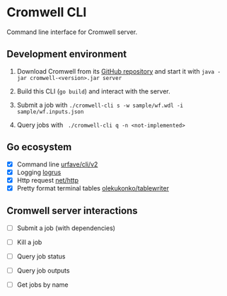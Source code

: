 # Cromwell CLI

Command line interface for Cromwell server.

## Development environment

1. Download Cromwell from its [GitHub repository](https://github.com/broadinstitute/cromwell/releases/tag/53.1) and start it with `java -jar cromwell-<version>.jar server`

1. Build this CLI (`go build`) and interact with the server.
  1. Submit a job with `./cromwell-cli s -w sample/wf.wdl -i sample/wf.inputs.json`
  1. Query jobs with ` ./cromwell-cli q -n <not-implemented>`

## Go ecosystem

- [x] Command line [urfave/cli/v2](https://github.com/urfave/cli)
- [x] Logging  [logrus](https://github.com/uber-go/zap)
- [x] Http request  [net/http](https://golang.org/pkg/net/http/)
- [x] Pretty format terminal tables [olekukonko/tablewriter](https://github.com/olekukonko/tablewriter)

## Cromwell server interactions

- [ ] Submit a job (with dependencies)
- [ ] Kill a job
- [ ] Query job status
- [ ] Query job outputs
- [ ] Get jobs by name

